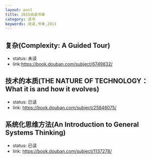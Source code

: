 ```yaml
---
layout: post
title: 2015阅读书单
category: 读书
keywords: 阅读,书单,2013
---
```


## 复杂(Complexity: A Guided Tour)

- status: 未读
- link:https://book.douban.com/subject/6749832/ 

## 技术的本质(THE NATURE OF TECHNOLOGY：What it is and how it evolves)

- status: 已读
- link: https://book.douban.com/subject/25846075/

## 系统化思维方法(An Introduction to General Systems Thinking)

- status: 已读
- link: https://book.douban.com/subject/1137278/ 

